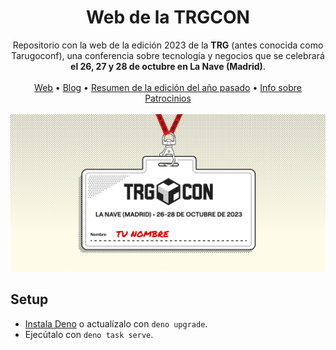 <div align="center">

# Web de la TRGCON

Repositorio con la web de la edición 2023 de la **TRG** (antes conocida como
Tarugoconf), una conferencia sobre tecnología y negocios que se celebrará **el
26, 27 y 28 de octubre en La Nave (Madrid)**.
<br />
<br /> [Web](https://trgcon.com/) • [Blog](https://www.trgcon.com/blog/) •
[Resumen de la edición del año pasado](https://vimeo.com/384584744) •
[Info sobre Patrocinios](https://www.dropbox.com/s/s7u9tmlnipx84zf/TRG23_sponsorship_deck_ES.pdf?dl=0)
<br />
<br />
!["Web de la TRG"](https://github.com/tarugoconf/TRG23/blob/master/img/screen-capture.jpg?raw=true "Web de la TRG")

</div>

## Setup

- [Instala Deno](https://deno.com/manual/getting_started/installation) o
  actualízalo con `deno upgrade`.
- Ejecútalo con `deno task serve`.
